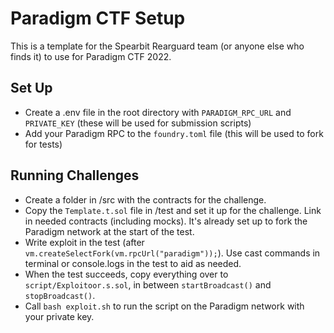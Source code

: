 # Paradigm CTF Setup

This is a template for the Spearbit Rearguard team (or anyone else who finds it) to use for Paradigm CTF 2022.

## Set Up

- Create a .env file in the root directory with `PARADIGM_RPC_URL` and `PRIVATE_KEY` (these will be used for submission scripts)
- Add your Paradigm RPC to the `foundry.toml` file (this will be used to fork for tests)

## Running Challenges

- Create a folder in /src with the contracts for the challenge.
- Copy the `Template.t.sol` file in /test and set it up for the challenge. Link in needed contracts (including mocks). It's already set up to fork the Paradigm network at the start of the test.
- Write exploit in the test (after `vm.createSelectFork(vm.rpcUrl("paradigm"));`). Use cast commands in terminal or console.logs in the test to aid as needed.
- When the test succeeds, copy everything over to `script/Exploitoor.s.sol`, in between `startBroadcast()` and `stopBroadcast()`.
- Call `bash exploit.sh` to run the script on the Paradigm network with your private key.
